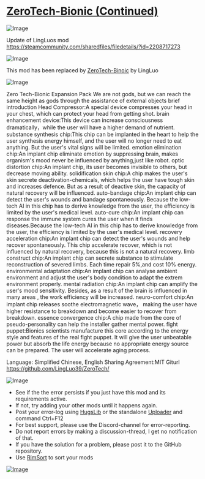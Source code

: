 # [ZeroTech-Bionic (Continued)](https://steamcommunity.com/sharedfiles/filedetails/?id=2609649719)

![Image](https://i.imgur.com/buuPQel.png)

Update of LingLuos mod
https://steamcommunity.com/sharedfiles/filedetails/?id=2208717273

![Image](https://i.imgur.com/3npT60J.png)

This mod has been replaced by [ZeroTech-Binoic](https://steamcommunity.com/sharedfiles/filedetails/?id=3260401433) by LingLuo
	
![Image](https://i.imgur.com/Z4GOv8H.png)

Zero Tech-Bionic Expansion Pack
We are not gods, but we can reach the same height as gods through the assistance of external objects
brief introduction
	Head Compressor:A special device compresses your head in your chest, which can protect your head from getting shot.
	brain enhancement device:This device can increase  consciousness dramatically，while the user will have a higher demand of nutrient.
	substance synthesis chip:This chip can be implanted in the heart to help the user synthesis energy himself, and the user will no longer need to eat anything. But the user's vital signs will be limited.
	emotion elimination chip:An implant chip eliminate emotion by suppressing brain, makes organism's mood never be influenced by anything,just like robot.
	optic distortion chip:An implant chip, its user becomes invisible to others, but decrease moving ability.
	solidification skin chip:A chip makes the user's skin secrete deactivation-chemicals, which helps the user have tough skin and increases defence. But as a result of deactive skin, the capacity of natural recovery will be influenced.
	auto-bandage chip:An implant chip can detect the user's wounds and bandage spontaneously. Because the low-tech AI in this chip has to derive knowledge from the user, the efficiency is limited by the user's medical level.
	auto-cure chip:An implant chip can response the immune system cures the user when it finds diseases.Because the low-tech AI in this chip has to derive knowledge from the user, the efficiency is limited by the user's medical level.
	recovery acceleration chip:An implant chip can detect the user's wounds and help recover spontaneously. This chip accelerate recover, which is not influenced by natural recovery, because this is not a natural recovery.
	limb construct chip:An implant chip can secrete substance to stimulate reconstruction of severed limbs. Each time repair 5%,and cost 10% energy.
	environmental adaptation chip:An implant chip can analyse ambient environment and adjust the user's body condition to adapt the extrem environment properly.
	mental radiation chip:An implant chip can amplify the user's mood sensitivity. Besides, as a result of the brain is influenced in many areas , the work efficiency will be increased.
	neuro-comfort chip:An implant chip releases soothe electromagnetic wave， making the user have higher resistance to breakdown and become easier to recover from breakdown.
	essence convergence chip:A chip made from the core of pseudo-personality can help the installer gather mental power.
	flght puppet:Bionics scientists manufacture this core according to the energy style and features of the real fight puppet. It will give the user unbeatable power but absorb the life energy because no appropriate energy source can be prepared. The user will accelerate aging process.
	

Language: Simplified Chinese, English
Sharing Agreement:MIT
Giturl https://github.com/LingLuo39/ZeroTech/

![Image](https://i.imgur.com/PwoNOj4.png)



-  See if the the error persists if you just have this mod and its requirements active.
-  If not, try adding your other mods until it happens again.
-  Post your error-log using [HugsLib](https://steamcommunity.com/workshop/filedetails/?id=818773962) or the standalone [Uploader](https://steamcommunity.com/sharedfiles/filedetails/?id=2873415404) and command Ctrl+F12
-  For best support, please use the Discord-channel for error-reporting.
-  Do not report errors by making a discussion-thread, I get no notification of that.
-  If you have the solution for a problem, please post it to the GitHub repository.
-  Use [RimSort](https://github.com/RimSort/RimSort/releases/latest) to sort your mods

 

[![Image](https://img.shields.io/github/v/release/emipa606/ZeroTechBionic?label=latest%20version&style=plastic&color=9f1111&labelColor=black)](https://steamcommunity.com/sharedfiles/filedetails/changelog/2609649719)
